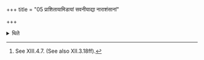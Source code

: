 +++
title = "05 प्राशितायामिडायां सवनीयाद्या नाराशंसानां"

+++

<details><summary>थिते</summary>

5. After the Ida (portion of the oblation-material i.e. the animal has been partaken (he performs the ritual beginning) with (the one connected with) the Savanīya (-sacrificial bread) upto the placing of the Nārāśaṁsa (-goblets).[^1]  

[^1]: See XIII.4.7. (See also XII.3.18ff).  
</details>
